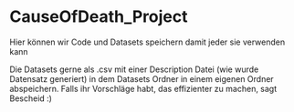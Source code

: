 # CauseOfDeath_Project

Hier können wir Code und Datasets speichern damit jeder sie verwenden kann

Die Datasets gerne als .csv mit einer Description Datei (wie wurde Datensatz generiert) in dem Datasets Ordner in einem eigenen Ordner abspeichern. Falls ihr Vorschläge habt, das effizienter zu machen, sagt Bescheid :) 
